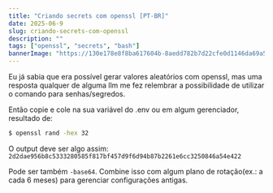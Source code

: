 ```yaml
---
title: "Criando secrets com openssl [PT-BR]"
date: 2025-06-9
slug: criando-secrets-com-openssl
description: ""
tags: ["openssl", "secrets", "bash"]
bannerImage: "https://130e178e8f8ba617604b-8aedd782b7d22cfe0d1146da69a52436.ssl.cf1.rackcdn.com/heartbleed-openssl-vulnerability-critical-anymore-showcase_image-6-a-20383.jpg"
---
```


Eu já sabia que era possível gerar valores aleatórios com openssl, mas uma resposta qualquer
de alguma llm me fez relembrar a possibilidade de utilizar o comando para senhas/segredos.

Então copie e cole na sua variável do .env ou em algum gerenciador, resultado de:

```bash
$ openssl rand -hex 32
```

O output deve ser algo assim:
`2d2dae956b8c5333280585f817bf457d9f6d94b87b2261e6cc3250846a54e422`

Pode ser também `-base64`. Combine isso com algum plano de rotação(ex.: a cada 6 meses) para gerenciar configurações antigas.
